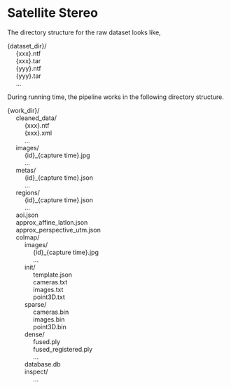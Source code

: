 # Satellite Stereo

The directory structure for the raw dataset looks like,

{dataset_dir}/ \
&nbsp;&nbsp;&nbsp;&nbsp;    {xxx}.ntf \
&nbsp;&nbsp;&nbsp;&nbsp;    {xxx}.tar \
&nbsp;&nbsp;&nbsp;&nbsp;    {yyy}.ntf \
&nbsp;&nbsp;&nbsp;&nbsp;    {yyy}.tar \
&nbsp;&nbsp;&nbsp;&nbsp;    ...


During running time, the pipeline works in the following directory structure.


{work_dir}/ \
&nbsp;&nbsp;&nbsp;&nbsp; cleaned_data/ \
&nbsp;&nbsp;&nbsp;&nbsp; &nbsp;&nbsp;&nbsp;&nbsp; {xxx}.ntf \
&nbsp;&nbsp;&nbsp;&nbsp; &nbsp;&nbsp;&nbsp;&nbsp; {xxx}.xml \
&nbsp;&nbsp;&nbsp;&nbsp; &nbsp;&nbsp;&nbsp;&nbsp; ... \
&nbsp;&nbsp;&nbsp;&nbsp; images/ \
&nbsp;&nbsp;&nbsp;&nbsp; &nbsp;&nbsp;&nbsp;&nbsp; {id}\_{capture time}.jpg \
&nbsp;&nbsp;&nbsp;&nbsp; &nbsp;&nbsp;&nbsp;&nbsp; ... \
&nbsp;&nbsp;&nbsp;&nbsp; metas/ \
&nbsp;&nbsp;&nbsp;&nbsp; &nbsp;&nbsp;&nbsp;&nbsp; {id}\_{capture time}.json \
&nbsp;&nbsp;&nbsp;&nbsp; &nbsp;&nbsp;&nbsp;&nbsp; ... \
&nbsp;&nbsp;&nbsp;&nbsp; regions/ \
&nbsp;&nbsp;&nbsp;&nbsp; &nbsp;&nbsp;&nbsp;&nbsp; {id}\_{capture time}.json \
&nbsp;&nbsp;&nbsp;&nbsp; &nbsp;&nbsp;&nbsp;&nbsp; ... \
&nbsp;&nbsp;&nbsp;&nbsp; aoi.json \
&nbsp;&nbsp;&nbsp;&nbsp; approx_affine_latlon.json \
&nbsp;&nbsp;&nbsp;&nbsp; approx_perspective_utm.json \
&nbsp;&nbsp;&nbsp;&nbsp; colmap/ \
&nbsp;&nbsp;&nbsp;&nbsp; &nbsp;&nbsp;&nbsp;&nbsp; images/ \
&nbsp;&nbsp;&nbsp;&nbsp; &nbsp;&nbsp;&nbsp;&nbsp; &nbsp;&nbsp;&nbsp;&nbsp; {id}\_{capture time}.jpg \
&nbsp;&nbsp;&nbsp;&nbsp; &nbsp;&nbsp;&nbsp;&nbsp; &nbsp;&nbsp;&nbsp;&nbsp; ...\
&nbsp;&nbsp;&nbsp;&nbsp; &nbsp;&nbsp;&nbsp;&nbsp; init/ \
&nbsp;&nbsp;&nbsp;&nbsp; &nbsp;&nbsp;&nbsp;&nbsp; &nbsp;&nbsp;&nbsp;&nbsp; template.json \
&nbsp;&nbsp;&nbsp;&nbsp; &nbsp;&nbsp;&nbsp;&nbsp; &nbsp;&nbsp;&nbsp;&nbsp; cameras.txt \
&nbsp;&nbsp;&nbsp;&nbsp; &nbsp;&nbsp;&nbsp;&nbsp; &nbsp;&nbsp;&nbsp;&nbsp; images.txt \
&nbsp;&nbsp;&nbsp;&nbsp; &nbsp;&nbsp;&nbsp;&nbsp; &nbsp;&nbsp;&nbsp;&nbsp; point3D.txt \
&nbsp;&nbsp;&nbsp;&nbsp; &nbsp;&nbsp;&nbsp;&nbsp; sparse/ \
&nbsp;&nbsp;&nbsp;&nbsp; &nbsp;&nbsp;&nbsp;&nbsp; &nbsp;&nbsp;&nbsp;&nbsp; cameras.bin \
&nbsp;&nbsp;&nbsp;&nbsp; &nbsp;&nbsp;&nbsp;&nbsp; &nbsp;&nbsp;&nbsp;&nbsp; images.bin \
&nbsp;&nbsp;&nbsp;&nbsp; &nbsp;&nbsp;&nbsp;&nbsp; &nbsp;&nbsp;&nbsp;&nbsp; point3D.bin \
&nbsp;&nbsp;&nbsp;&nbsp; &nbsp;&nbsp;&nbsp;&nbsp; dense/ \
&nbsp;&nbsp;&nbsp;&nbsp; &nbsp;&nbsp;&nbsp;&nbsp; &nbsp;&nbsp;&nbsp;&nbsp; fused.ply \
&nbsp;&nbsp;&nbsp;&nbsp; &nbsp;&nbsp;&nbsp;&nbsp; &nbsp;&nbsp;&nbsp;&nbsp; fused\_registered.ply \
&nbsp;&nbsp;&nbsp;&nbsp; &nbsp;&nbsp;&nbsp;&nbsp;  &nbsp;&nbsp;&nbsp;&nbsp; ... \
&nbsp;&nbsp;&nbsp;&nbsp; &nbsp;&nbsp;&nbsp;&nbsp; database.db \
&nbsp;&nbsp;&nbsp;&nbsp; &nbsp;&nbsp;&nbsp;&nbsp; inspect/ \
&nbsp;&nbsp;&nbsp;&nbsp; &nbsp;&nbsp;&nbsp;&nbsp;  &nbsp;&nbsp;&nbsp;&nbsp; ...


